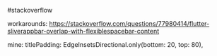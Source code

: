 #stackoverflow

workarounds: https://stackoverflow.com/questions/77980414/flutter-sliverappbar-overlap-with-flexiblespacebar-content

mine:
titlePadding: EdgeInsetsDirectional.only(bottom: 20, top: 80),
